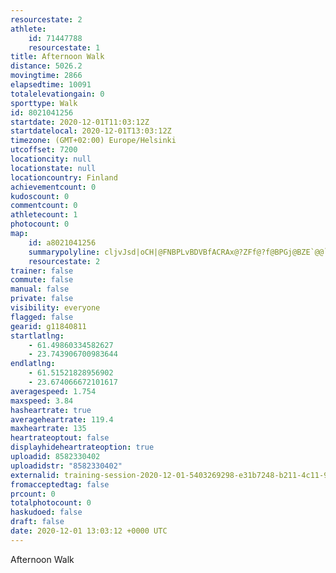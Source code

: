 ```yaml
---
resourcestate: 2
athlete:
    id: 71447788
    resourcestate: 1
title: Afternoon Walk
distance: 5026.2
movingtime: 2866
elapsedtime: 10091
totalelevationgain: 0
sporttype: Walk
id: 8021041256
startdate: 2020-12-01T11:03:12Z
startdatelocal: 2020-12-01T13:03:12Z
timezone: (GMT+02:00) Europe/Helsinki
utcoffset: 7200
locationcity: null
locationstate: null
locationcountry: Finland
achievementcount: 0
kudoscount: 0
commentcount: 0
athletecount: 1
photocount: 0
map:
    id: a8021041256
    summarypolyline: cljvJsd|oCH|@FNBPLvBDVBfACRAx@?ZFf@?f@BPGj@BZE`@@`@EzAQ^SPSZA`@Ih@EfAQ`BFn@CfBDz@ETKLEJ@ZIp@Ed@EHC??@EACLCxANjAAr@L~A@\C|@@h@Cf@HfFAxABzAEp@Bd@C`B?rAIfBGx@O|@?`@Gr@y@|Dq@jAa@j@SVSH_@ZKGISKGEBQ\Or@SVE@CEM?KUEEI@AF@RALEPE^GDKf@CT]bAw@zAK^Sh@EVOZET[t@U`@G`@IP]pAUb@YlAEh@aA`DEVKXOt@WbAk@tAIZ_A|BWtAcAfD]v@Ur@SjA_@|AEd@s@zESfCQx@M`AU|@i@tDg@vE]lBK`ASt@Cb@GLM~@[bBOtAKp@IVc@`DE`@{@pFAt@OhAi@dJ?bACn@Gv@GjCIvAG`B@x@G|@CzAK~@QdCQpAATQbAM`BCDI~@GLGl@Oj@IdAg@~CC\GTC^BZMt@a@hEKZS\GTKpA?f@EVCb@EnABXI?ED_@fAUb@Cp@Yt@o@nCIf@@JJXDB@AD@DEAFGJMZK`@Gn@EJ?CAH?XWz@_@`COdAG|@UdAKVGhAIp@SxF]tC?l@KfACp@c@hEObCI\S|FEb@@b@GXA^_@~BYjCErA@d@It@@b@Gt@GLGBEAy@}@E?FOAB?GQEG?IGKA_@FUNWj@Qh@a@~BO`@WpAOZIn@YfAITKNIZKd@GRIh@g@`A[d@Q^c@h@ML@ICE@CA]K[KAYN_@^_@bAq@dASb@WZI?IKESYi@Mc@SOOHGR[b@KXC?CCCDD@BE\{@
    resourcestate: 2
trainer: false
commute: false
manual: false
private: false
visibility: everyone
flagged: false
gearid: g11840811
startlatlng:
    - 61.49860334582627
    - 23.743906700983644
endlatlng:
    - 61.51521828956902
    - 23.674066672101617
averagespeed: 1.754
maxspeed: 3.84
hasheartrate: true
averageheartrate: 119.4
maxheartrate: 135
heartrateoptout: false
displayhideheartrateoption: true
uploadid: 8582330402
uploadidstr: "8582330402"
externalid: training-session-2020-12-01-5403269298-e31b7248-b211-4c11-9cb3-79992ee62d2a.fit
fromacceptedtag: false
prcount: 0
totalphotocount: 0
haskudoed: false
draft: false
date: 2020-12-01 13:03:12 +0000 UTC
---
```

Afternoon Walk